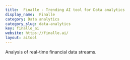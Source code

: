 ```yaml
---
title:  Finalle - Trending AI tool for Data analytics
display_name:  Finalle
category: Data analytics
category_slug: data-analytics
key: finalle_ai
website: https://finalle.ai/
layout: aitool
---
```


Analysis of real-time financial data streams.
